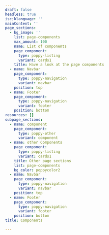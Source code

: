 ```yaml
---
draft: false
headless: true
iscjklanguage: ''
mainContent: ''
page_sections:
  - bg_image: ''
    list: page-components
    max_amount: 100
    name: List of components
    page_component:
      type: poppy-listing
      variant: cards1
    title: Have a look at the page components
  - name: Navbar
    page_component:
      type: poppy-navigation
      variant: navbar
    position: top
  - name: Footer
    page_component:
      type: poppy-navigation
      variant: footer
    position: bottom
resources: []
subpage_sections:
  - name: component
    page_component:
      type: poppy-other
      variant: component
  - name: other Components
    page_component:
      type: poppy-listing
      variant: cards1
    title: Other page sections
    list: page-components
    bg_color: poppycolor2
  - name: Navbar
    page_component:
      type: poppy-navigation
      variant: navbar
    position: top
  - name: Footer
    page_component:
      type: poppy-navigation
      variant: footer
    position: bottom
title: Components

---
```

